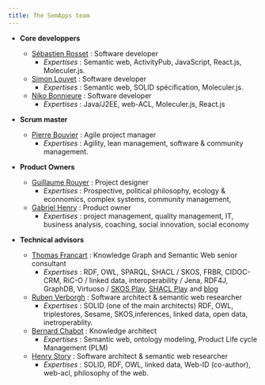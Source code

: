 ```yaml
---
title: The SemApps team
---
```


- **Core developpers**
    - [Sébastien Rosset](https://www.linkedin.com/in/sebastien-rosset-reconnexion/) : Software developer 
        - _Expertises_ : Semantic web, ActivityPub, JavaScript, React.js, Moleculer.js. 
    - [Simon Louvet](https://www.linkedin.com/in/simon-louvet-a9842018/) : Software developer 
        - _Expertises_ : Semantic web, SOLID spécification, Moleculer.js. 
    - [Niko Bonnieure](https://github.com/nikoPLP) : Software developer 
        - _Expertises_ : Java/J2EE, web-ACL, Moleculer.js, React.js
        
- **Scrum master**
    - [Pierre Bouvier](https://www.linkedin.com/in/bouviermullerp/) : Agile project manager
        - _Expertises_ : Agility, lean management, software & community management.

- **Product Owners** 
    - [Guillaume Rouyer](https://www.linkedin.com/in/guillaume-rouyer-paris/) : Project designer
        - _Expertises_ : Prospective, political philosophy, ecology & econnomics, complex systems, community management, 
    - [Gabriel Henry](https://www.linkedin.com/in/gabriel-henry-87915690/?originalSubdomain=fr) : Product owner
        - _Expertises_ : project management, quality management, IT, business analysis, coaching, social innovation, social economy
    
- **Technical advisors** 
    - [Thomas Francart](http://www.sparna.fr/qui-suis-je/) : Knowledge Graph and Semantic Web senior consultant
        - _Expertises_ : RDF, OWL, SPARQL, SHACL / SKOS, FRBR, CIDOC-CRM, RiC-O / linked data, interoperability / Jena, RDF4J, GraphDB, Virtuoso / [SKOS Play](http://labs.sparna.fr/skos-play/), [SHACL Play](http://shacl-play.sparna.fr/) and [blog](http://blog.sparna.fr/) 
    - [Ruben Verborgh](https://ruben.verborgh.org/) : Software architect & semantic web researcher
        - _Expertises_ : SOLID (one of the main architects) RDF, OWL, triplestores, Sesame, SKOS,inferences, linked data, open data, inetroperablity. 
    - [Bernard Chabot](https://www.linkedin.com/in/chabotbernard/?originalSubdomain=fr) : Knowledge architect
        -  _Expertises_ : Semantic web, ontology modeling, Product Life cycle Management (PLM)
    - [Henry Story](https://medium.com/@bblfish) : Software architect & semantic web researcher
        - _Expertises_ : SOLID, RDF, OWL, linked data, Web-ID (co-author), web-acl, philosophy of the web. 
